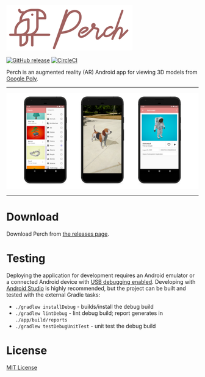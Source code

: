 ![Perch](/res/perch_header.png)

[![GitHub release](https://img.shields.io/github/release/xgi/perch.svg)](https://github.com/xgi/perch/releases)
[![CircleCI](https://circleci.com/gh/xgi/perch/tree/master.svg?style=svg)](https://circleci.com/gh/xgi/perch/tree/master)

Perch is an augmented reality (AR) Android app for viewing 3D models from [Google Poly](https://poly.google.com).

---

![todo: 3 side-by-side screenshots here](/res/screenshots.png)

---

# Download

Download Perch from [the releases page](https://github.com/xgi/houdoku/releases).

# Testing

Deploying the application for development requires an Android emulator or a connected Android device
with [USB debugging enabled](https://developer.android.com/studio/debug/dev-options.html).
Developing with [Android Studio](https://developer.android.com/studio) is highly recommended, but
the project can be built and tested with the external Gradle tasks:

* `./gradlew installDebug` - builds/install the debug build
* `./gradlew lintDebug` - lint debug build; report generates in `./app/build/reports`
* `./gradlew testDebugUnitTest` - unit test the debug build

# License

[MIT License](https://github.com/xgi/perch/blob/master/LICENSE)
